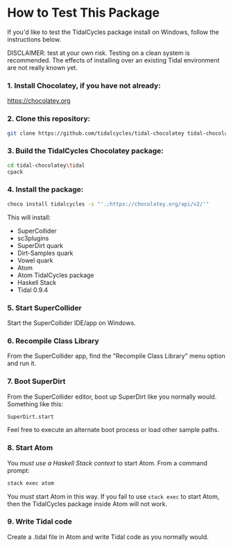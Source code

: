 # How to Test This Package

If you'd like to test the TidalCycles package install on Windows, follow the instructions below.

DISCLAIMER: test at your own risk. Testing on a clean system is recommended. The effects of installing over an existing Tidal environment are not really known yet.

### 1. Install Chocolatey, if you have not already:

https://chocolatey.org

### 2. Clone this repository:

```bash
git clone https://github.com/tidalcycles/tidal-chocolatey tidal-chocolatey
```

### 3. Build the TidalCycles Chocolatey package:

```bash
cd tidal-chocolatey\tidal
cpack
```

### 4. Install the package:

```bash
choco install tidalcycles -s "'.;https://chocolatey.org/api/v2/'"
```

This will install:

- SuperCollider
- sc3plugins
- SuperDirt quark
- Dirt-Samples quark
- Vowel quark
- Atom
- Atom TidalCycles package
- Haskell Stack
- Tidal 0.9.4

### 5. Start SuperCollider

Start the SuperCollider IDE/app on Windows.

### 6. Recompile Class Library

From the SuperCollider app, find the "Recompile Class Library" menu option and run it.

### 7. Boot SuperDirt

 From the SuperCollider editor, boot up SuperDirt like you normally would. Something like this:

```bash
SuperDirt.start
```

Feel free to execute an alternate boot process or load other sample paths.

### 8. Start Atom 

You *must use a Haskell Stack context* to start Atom. From a command prompt:

```bash
stack exec atom
```

You *must* start Atom in this way. If you fail to use `stack exec` to start Atom, then the TidalCycles package inside Atom will not work.


### 9. Write Tidal code

Create a .tidal file in Atom and write Tidal code as you normally would. 

